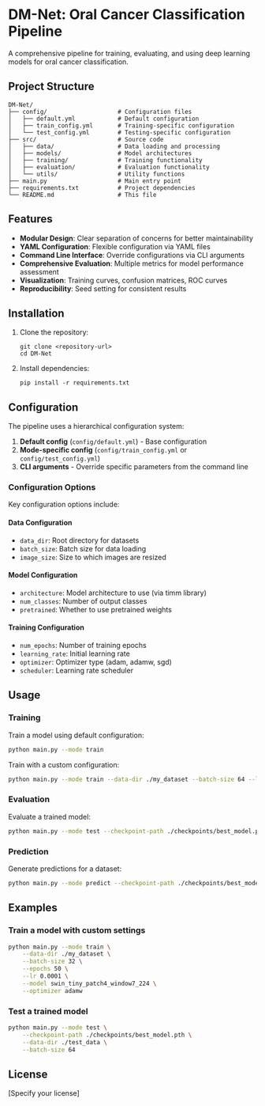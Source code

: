 # DM-Net: Oral Cancer Classification Pipeline

A comprehensive pipeline for training, evaluating, and using deep learning models for oral cancer classification.

## Project Structure

```
DM-Net/
├── config/                    # Configuration files
│   ├── default.yml            # Default configuration
│   ├── train_config.yml       # Training-specific configuration
│   └── test_config.yml        # Testing-specific configuration
├── src/                       # Source code
│   ├── data/                  # Data loading and processing
│   ├── models/                # Model architectures
│   ├── training/              # Training functionality
│   ├── evaluation/            # Evaluation functionality
│   └── utils/                 # Utility functions
├── main.py                    # Main entry point
├── requirements.txt           # Project dependencies
└── README.md                  # This file
```

## Features

- **Modular Design**: Clear separation of concerns for better maintainability
- **YAML Configuration**: Flexible configuration via YAML files
- **Command Line Interface**: Override configurations via CLI arguments
- **Comprehensive Evaluation**: Multiple metrics for model performance assessment
- **Visualization**: Training curves, confusion matrices, ROC curves
- **Reproducibility**: Seed setting for consistent results

## Installation

1. Clone the repository:
   ```
   git clone <repository-url>
   cd DM-Net
   ```

2. Install dependencies:
   ```
   pip install -r requirements.txt
   ```

## Configuration

The pipeline uses a hierarchical configuration system:

1. **Default config** (`config/default.yml`) - Base configuration
2. **Mode-specific config** (`config/train_config.yml` or `config/test_config.yml`)
3. **CLI arguments** - Override specific parameters from the command line

### Configuration Options

Key configuration options include:

#### Data Configuration
- `data_dir`: Root directory for datasets
- `batch_size`: Batch size for data loading
- `image_size`: Size to which images are resized

#### Model Configuration
- `architecture`: Model architecture to use (via timm library)
- `num_classes`: Number of output classes
- `pretrained`: Whether to use pretrained weights

#### Training Configuration
- `num_epochs`: Number of training epochs
- `learning_rate`: Initial learning rate
- `optimizer`: Optimizer type (adam, adamw, sgd)
- `scheduler`: Learning rate scheduler

## Usage

### Training

Train a model using default configuration:
```bash
python main.py --mode train
```

Train with a custom configuration:
```bash
python main.py --mode train --data-dir ./my_dataset --batch-size 64 --lr 0.0001
```

### Evaluation

Evaluate a trained model:
```bash
python main.py --mode test --checkpoint-path ./checkpoints/best_model.pth
```

### Prediction

Generate predictions for a dataset:
```bash
python main.py --mode predict --checkpoint-path ./checkpoints/best_model.pth --data-dir ./test_data
```

## Examples

### Train a model with custom settings

```bash
python main.py --mode train \
    --data-dir ./my_dataset \
    --batch-size 32 \
    --epochs 50 \
    --lr 0.0001 \
    --model swin_tiny_patch4_window7_224 \
    --optimizer adamw
```

### Test a trained model

```bash
python main.py --mode test \
    --checkpoint-path ./checkpoints/best_model.pth \
    --data-dir ./test_data \
    --batch-size 64
```

## License

[Specify your license]